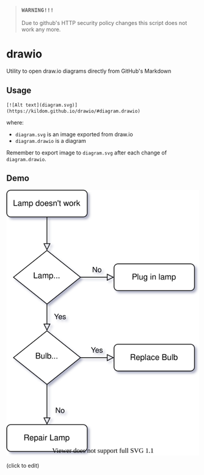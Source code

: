 > ### `WARNING!!!` <br/>
> Due to github's HTTP security policy changes this script does not work any more.

# drawio
Utility to open draw.io diagrams directly from GitHub's Markdown

## Usage
```
[![Alt text](diagram.svg)](https://kildom.github.io/drawio/#diagram.drawio)
```
where:
* `diagram.svg` is an image exported from draw.io
* `diagram.drawio` is a diagram

Remember to export image to `diagram.svg` after each change of `diagram.drawio`.

## Demo

[![Test diagram](test.svg)](https://kildom.github.io/drawio/#test.drawio)

(click to edit)
